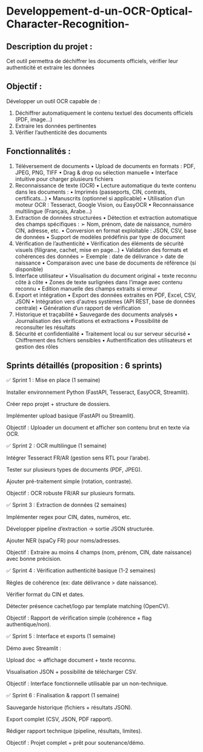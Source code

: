 # Developpement-d-un-OCR-Optical-Character-Recognition-
## Description du projet : 
Cet outil permettra de déchiffrer les documents officiels, vérifier leur 
authenticité et extraire les données 
## Objectif : 
Développer un outil OCR capable de : 
1. Déchiffrer automatiquement le contenu textuel des documents officiels 
(PDF, image…) 
2. Extraire les données pertinentes 
3. Vérifier l’authenticité des documents 
## Fonctionnalités : 
1. Téléversement de documents 
• Upload de documents en formats : PDF, JPEG, PNG, TIFF 
• Drag & drop ou sélection manuelle 
• Interface intuitive pour charger plusieurs fichiers 
2. Reconnaissance de texte (OCR) 
• Lecture automatique du texte contenu dans les documents : 
• Imprimés (passeports, CIN, contrats, certificats…) 
• Manuscrits (optionnel si applicable) 
• Utilisation d’un moteur OCR : Tesseract, Google Vision, ou EasyOCR 
• Reconnaissance multilingue (Français, Arabe…) 
3. Extraction de données structurées 
• Détection et extraction automatique des champs spécifiques : 
➢ Nom, prénom, date de naissance, numéro CIN, adresse, etc. 
• Conversion en format exploitable : JSON, CSV, base de données 
• Support de modèles prédéfinis par type de document 
4. Vérification de l’authenticité 
• Vérification des éléments de sécurité visuels (filigrane, cachet, mise en 
page…) 
• Validation des formats et cohérences des données 
➢ Exemple : date de délivrance > date de naissance 
• Comparaison avec une base de documents de référence (si disponible) 
5. Interface utilisateur 
• Visualisation du document original + texte reconnu côte à côte 
• Zones de texte surlignées dans l’image avec contenu reconnu 
• Edition manuelle des champs extraits si erreur 
6. Export et intégration 
• Export des données extraites en PDF, Excel, CSV, JSON 
• Intégration vers d'autres systèmes (API REST, base de données centrale) 
• Génération d’un rapport de vérification 
7. Historique et traçabilité 
• Sauvegarde des documents analysés 
• Journalisation des vérifications et extractions 
• Possibilité de reconsulter les résultats 
8. Sécurité et confidentialité 
• Traitement local ou sur serveur sécurisé 
• Chiffrement des fichiers sensibles 
• Authentification des utilisateurs et gestion des rôles




## Sprints détaillés (proposition : 6 sprints)

✅ Sprint 1 : Mise en place (1 semaine)

Installer environnement Python (FastAPI, Tesseract, EasyOCR, Streamlit).

Créer repo projet + structure de dossiers.

Implémenter upload basique (FastAPI ou Streamlit).

Objectif : Uploader un document et afficher son contenu brut en texte via OCR.

✅ Sprint 2 : OCR multilingue (1 semaine)

Intégrer Tesseract FR/AR (gestion sens RTL pour l’arabe).

Tester sur plusieurs types de documents (PDF, JPEG).

Ajouter pré-traitement simple (rotation, contraste).

Objectif : OCR robuste FR/AR sur plusieurs formats.

✅ Sprint 3 : Extraction de données (2 semaines)

Implémenter regex pour CIN, dates, numéros, etc.

Développer pipeline d’extraction → sortie JSON structurée.

Ajouter NER (spaCy FR) pour noms/adresses.

Objectif : Extraire au moins 4 champs (nom, prénom, CIN, date naissance) avec bonne précision.

✅ Sprint 4 : Vérification authenticité basique (1-2 semaines)

Règles de cohérence (ex: date délivrance > date naissance).

Vérifier format du CIN et dates.

Détecter présence cachet/logo par template matching (OpenCV).

Objectif : Rapport de vérification simple (cohérence + flag authentique/non).

✅ Sprint 5 : Interface et exports (1 semaine)

Démo avec Streamlit :

Upload doc → affichage document + texte reconnu.

Visualisation JSON + possibilité de télécharger CSV.

Objectif : Interface fonctionnelle utilisable par un non-technique.

✅ Sprint 6 : Finalisation & rapport (1 semaine)

Sauvegarde historique (fichiers + résultats JSON).

Export complet (CSV, JSON, PDF rapport).

Rédiger rapport technique (pipeline, résultats, limites).

Objectif : Projet complet + prêt pour soutenance/démo.



